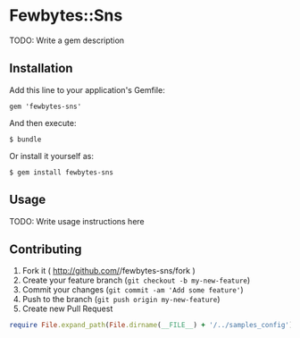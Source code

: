 # Fewbytes::Sns

TODO: Write a gem description

## Installation

Add this line to your application's Gemfile:

    gem 'fewbytes-sns'

And then execute:

    $ bundle

Or install it yourself as:

    $ gem install fewbytes-sns

## Usage

TODO: Write usage instructions here

## Contributing

1. Fork it ( http://github.com/<my-github-username>/fewbytes-sns/fork )
2. Create your feature branch (`git checkout -b my-new-feature`)
3. Commit your changes (`git commit -am 'Add some feature'`)
4. Push to the branch (`git push origin my-new-feature`)
5. Create new Pull Request

```ruby
require File.expand_path(File.dirname(__FILE__) + '/../samples_config')
```
